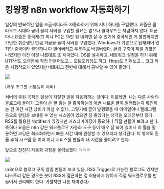 # 킹왕짱 n8n workflow 자동화하기
일상의 반복적인 일을 조금씩이라도 자동화하기 위해 서버 하나를 구입했다. 요즘은 클라우드 시대라 굳이 물리 서버를 구입할 필요는 없으나 클라우드는 저렴하지 않다. 더군다나 요즘은 중국제(?) 미니 PC는 15만 원 내외면 살 수 있기에 중국제인 게 불안하지만 가난한 취준생인 만큼 거금을 들여 서버를 구입했다. Windows가 기본으로 탑재되어 있지만 중국이라 불안하니 다 밀어버리고 우분투로 바꿔버렸다. 환경 구축이 제일 귀찮은 나였지만 이건 이것 나름대로 또 재미있다. OS를 설치하고, 네트워크 설정을 하기 위해 UTP선도 오랜만에 직접 만들어보고... 포트포워딩도 하고, Https도 입혀보고... 크고 작은 시행착오가 있었지만 네트워크 전반에 대해서 공부할 수 있어 좋았다.
​

![](https://postfiles.pstatic.net/MjAyNTA3MjlfNDYg/MDAxNzUzNzE3MzU4NzI4.Md1KgCaV-SYwZxKdSEYA0Y1du8b9v9Fs2peY-U4YWWQg.ShM_qfUgbwAEeRPN9Jf-xHIzQrJIFgJlU8mR1sqReL8g.JPEG/20250729_004101.jpg?type=w773)

(매우 조그만 귀염둥이 서버)


서버의 주된 목적은 일상의 자잘한 일을 자동화하는 것이다. 이를테면, 나는 다른 사람의 블로그에 들어가 그들이 쓴 글 읽는 걸 좋아하는데 매번 새로운 글이 발행됐는지 확인하는 건 여간 시간 낭비가 아닐 수 없다. 그렇기에 글이 발행됐을 때 이메일이나 텔레그램 등으로 알림을 보내줄 수 있는 시스템이 있으면 참 좋겠다는 생각을 오래전부터 했다. RSS를 활용한 Notifier가 있겠지만 커스터마이징이 중요하니 직접 만들어 보려고 한다. 특히나 요즘은 n8n 같은 워크플로우 자동화 도구 등이 매우 잘 되어 있어서 이 툴을 활용하면 코딩은 최소화하면서 빠른 시간 내에 완성할 수 있으리라 생각된다. 이 밖에도 환율 추적 시스템 등 여러 미니 서비스를 만들어 내 시간을 줄이려고 한다.
​

앞으로 천천히 자동화 과정을 올려보겠다 ㅋㅋㅋ

![](https://postfiles.pstatic.net/MjAyNTA3MjlfMTUz/MDAxNzUzNzE3NDQzNTEx.y9ZTnHfsTxPtJmJ8lbhGdvkTxM9Tp6S1TSPL-k3uS3wg.lwMHTng3dUmX8UT5UcmFK76cGXFvCp3JbYzxFsNIaHwg.PNG/image.png?type=w773)

(n8n으로 블로그 구독 알림 만들어 보고 있음. RSS Trigger로 가능한 블로그도 있지만 티스토리 같은 경우는 봇이 RSS에 접근하는 걸 허용하지 않아서 직접 워크플로우를 만들어서 관리해야 한다. 귀찮지만 나름 재미있다)